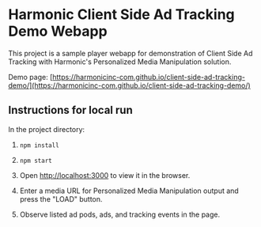 # Harmonic Client Side Ad Tracking Demo Webapp

This project is a sample player webapp for demonstration of Client Side Ad Tracking with Harmonic's Personalized Media Manipulation solution.

Demo page: [https://harmonicinc-com.github.io/client-side-ad-tracking-demo/](https://harmonicinc-com.github.io/client-side-ad-tracking-demo/)

## Instructions for local run

In the project directory:

1. `npm install`

2. `npm start`

3. Open [http://localhost:3000](http://localhost:3000) to view it in the browser.

4. Enter a media URL for Personalized Media Manipulation output and press the "LOAD" button.

5. Observe listed ad pods, ads, and tracking events in the page.
